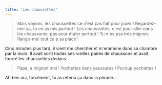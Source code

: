 ```yaml
---
title: 'Les chaussettes'
---
```


> Mais voyons, les chaussettes ce n'est pas fait pour jouer ! Regardez-moi ça,
> tu en as mis partout ! Les chaussettes, c'est pour aller dans les chaussures,
> pas pour étaler partout ! Tu n'es pas très mignon. Range-moi tout ça à sa
> place !

Cinq minutes plus tard, il vient me chercher et m'emmène dans sa chambre par la
main. Il avait sorti toutes ses vieilles paires de chaussons et avait fourré les
chaussettes dedans.

> Papa, a mignon moi ! Yochettes dans yaussures ! Pocoup yochettes !

Ah ben oui, forcément, tu as retenu ça dans la phrase...
